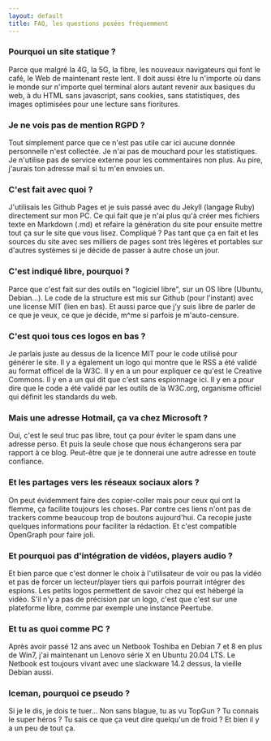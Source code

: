 ```yaml
---
layout: default
title: FAQ, les questions posées fréquemment
---
```


### Pourquoi un site statique ?
Parce que malgré la 4G, la 5G, la fibre, les nouveaux navigateurs qui font le café, le Web de maintenant reste lent. Il doit aussi être lu n'importe où dans le monde sur n'importe quel terminal alors autant revenir aux basiques du web, à du HTML sans javascript, sans cookies, sans statistiques, des images optimisées pour une lecture sans fioritures.

### Je ne vois pas de mention RGPD ? 
Tout simplement parce que ce n'est pas utile car ici aucune donnée personnelle n'est collectée. Je n'ai pas de mouchard pour les statistiques. Je n'utilise pas de service externe pour les commentaires non plus. Au pire, j'aurais ton adresse mail si tu m'en envoies un.

### C'est fait avec quoi ? 
J'utilisais les Github Pages et je suis passé avec du Jekyll (langage Ruby) directement sur mon PC. Ce qui fait que je n'ai plus qu'à créer mes fichiers texte en Markdown (.md) et refaire la génération du site pour ensuite mettre tout ça sur le site que vous lisez. Compliqué ? Pas tant que ça en fait et les sources du site avec ses milliers de pages sont très légères et portables sur d'autres systèmes si je décide de passer à autre chose un jour. 

### C'est indiqué libre, pourquoi ? 
Parce que c'est fait sur des outils en "logiciel libre", sur un OS libre (Ubuntu, Debian...). Le code de la structure est mis sur Github (pour l'instant) avec une license MIT (lien en bas). Et aussi parce que j'y suis libre de parler de ce que je veux, ce que je décide, m^me si parfois je m'auto-censure.

### C'est quoi tous ces logos en bas ? 
Je parlais juste au dessus de la licence MIT pour le code utilisé pour générer le site. Il y a également un logo qui montre que le RSS a été validé au format officel de la W3C.
Il y en a un pour expliquer ce qu'est le Creative Commons. 
Il y en a un qui dit que c'est sans espionnage ici.
Il y en a pour dire que le code a été validé par les outils de la W3C.org, organisme officiel qui définit les standards du web.

### Mais une adresse Hotmail, ça va chez Microsoft ? 
Oui, c'est le seul truc pas libre, tout ça pour éviter le spam dans une adresse perso. Et puis la seule chose que nous échangerons sera par rapport à ce blog. Peut-être que je te donnerai une autre adresse en toute confiance. 

### Et les partages vers les réseaux sociaux alors ? 
On peut évidemment faire des copier-coller mais pour ceux qui ont la flemme, ça facilite toujours les choses. Par contre ces liens n'ont pas de trackers comme beaucoup trop de boutons aujourd'hui. Ca recopie juste quelques informations pour faciliter la rédaction. Et c'est compatible OpenGraph pour faire joli.

### Et pourquoi pas d'intégration de vidéos, players audio ?
Et bien parce que c'est donner le choix à l'utilisateur de voir ou pas la vidéo et pas de forcer un lecteur/player tiers qui parfois pourrait intégrer des espions. Les petits logos permettent de savoir chez qui est hébergé la vidéo. S'il n'y a pas de précision par un logo, c'est que c'est sur une plateforme libre, comme par exemple une instance Peertube. 

### Et tu as quoi comme PC ? 
Après avoir passé 12 ans avec un Netbook Toshiba en Debian 7 et 8 en plus de Win7, j'ai maintenant un Lenovo série X en Ubuntu 20.04 LTS. Le Netbook est toujours vivant avec une slackware 14.2 dessus, la vieille Debian aussi.

### Iceman, pourquoi ce pseudo ? 
Si je le dis, je dois te tuer... Non sans blague, tu as vu TopGun ? Tu connais le super héros ? Tu sais ce que ça veut dire quelqu'un de froid ? Et bien il y a un peu de tout ça.

